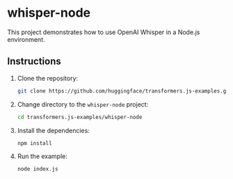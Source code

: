 # whisper-node

This project demonstrates how to use OpenAI Whisper in a Node.js environment.

## Instructions

1. Clone the repository:
   ```sh
   git clone https://github.com/huggingface/transformers.js-examples.git
   ```
2. Change directory to the `whisper-node` project:
   ```sh
   cd transformers.js-examples/whisper-node
   ```
3. Install the dependencies:
   ```sh
   npm install
   ```
4. Run the example:
   ```sh
   node index.js
   ```
